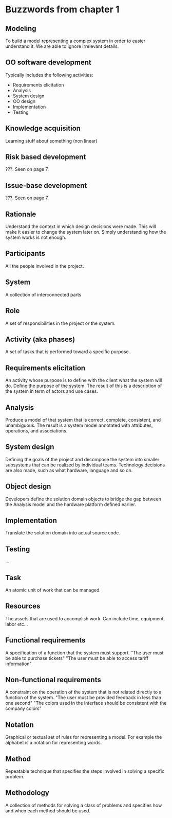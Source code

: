Buzzwords from chapter 1
========================

## Modeling
To build a model representing a complex system in order to easier understand it.
We are able to ignore irrelevant details.

## OO software development
Typically includes the following activities:

- Requirements elicitation
- Analysis
- System design
- OO design
- Implementation
- Testing

## Knowledge acquisition
Learning stuff about something (non linear)

## Risk based development
???. Seen on page 7.

## Issue-base development
???. Seen on page 7.

## Rationale
Understand the context in which design decisions were made. This will make it easier to change the system later on. Simply understanding how the system works is not enough.

## Participants
All the people involved in the project.

## System
A collection of interconnected parts

## Role
A set of responsibilities in the project or the system.

## Activity (aka phases)
A set of tasks that is performed toward a specific purpose.

## Requirements elicitation
An activity whose purpose is to define with the client what the system will do.
Define the purpose of the system.
The result of this is a description of the system in term of actors and use cases.

## Analysis
Produce a model of that system that is correct, complete, consistent, and unambiguous.
The result is a system model annotated with attributes, operations, and associations.

## System design
Defining the goals of the project and decompose the system into smaller subsystems that can be realized by individual teams.
Technology decisions are also made, such as what hardware, language and so on.

## Object design
Developers define the solution domain objects to bridge the gap between the Analysis model and the hardware platform defined earlier.

## Implementation
Translate the solution domain into actual source code.

## Testing
...

## Task
An atomic unit of work that can be managed.

## Resources
The assets that are used to accomplish work. Can include time, equipment, labor etc...

## Functional requirements
A specification of a function that the system must support.
"The user must be able to purchase tickets"
"The user must be able to access tariff information"

## Non-functional requirements
A constraint on the operation of the system that is not related directly to a function of the system.
"The user must be provided feedback in less than one second"
"The colors used in the interface should be consistent with the company colors"

## Notation
Graphical or textual set of rules for representing a model.
For example the alphabet is a notation for representing words.

## Method
Repeatable technique that specifies the steps involved in solving a specific problem.

## Methodology
A collection of methods for solving a class of problems and specifies how and when each method should be used.
